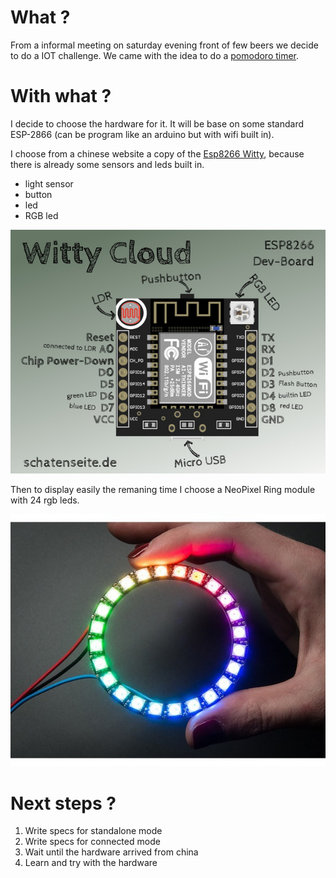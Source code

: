 # What ?

From a informal meeting on saturday evening front of few beers we decide to do a IOT challenge. We came with the idea to do a  [pomodoro timer](https://en.wikipedia.org/wiki/Pomodoro_Technique).

# With what ?

I decide to choose the hardware for it. It will be base on some standard ESP-2866 (can be program like an arduino but with wifi built in).

I choose from a chinese website a copy of the [Esp8266 Witty](http://www.schatenseite.de/en/2016/04/22/esp8266-witty-cloud-module/), because there is already some sensors and leds built in.

 - light sensor
 - button
 - led
 - RGB led


 ![Esp8266 Witty](./img/witty_cloud.jpg)

Then to display easily the remaning time I choose a NeoPixel Ring module with 24 rgb leds.

![NeoPixel Ring](./img/neopixel-ring-24.jpg)

# Next steps ?

 1. Write specs for standalone mode
 2. Write specs for connected mode
 3. Wait until the hardware arrived from china
 4. Learn and try with the hardware
